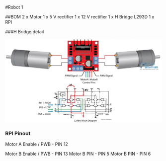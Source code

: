 #Robot 1

##BOM
 2 x Motor
 1 x 5 V rectifier
 1 x 12 V rectifier
 1 x H Bridge L293D
 1 x RPI


 ###H Bridge detail

 <img src="./img/L298N.png">
 
### RPI Pinout
Motor A Enable / PWB - PIN 12


Motor B Enable / PWB - PIN 13
Motor B PIN - PIN 5
Motor B PIN - PIN 6

